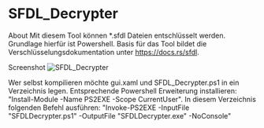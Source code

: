# SFDL_Decrypter

About
Mit diesem Tool können *.sfdl Dateien entschlüsselt werden. Grundlage hierfür ist Powershell.
Basis für das Tool bildet die Verschlüsselungsdokumentation unter https://docs.rs/sfdl.

Screenshot
![SFDL_Decrypter](https://github.com/user-attachments/assets/d9862ced-b8d8-4c16-8ee4-b14dbf745cdb)


Wer selbst kompilieren möchte
gui.xaml und SFDL_Decrypter.ps1 in ein Verzeichnis legen.
Entsprechende Powershell Erweiterung installieren: "Install-Module -Name PS2EXE -Scope CurrentUser".
In diesem Verzeichnis folgenden Befehl ausführen: "Invoke-PS2EXE -InputFile "SFDLDecrypter.ps1" -OutputFile "SFDLDecrypter.exe" -NoConsole"

